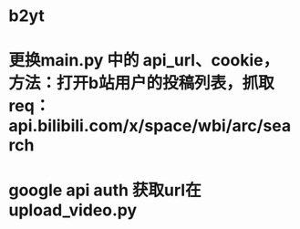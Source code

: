 # b2yt
# 更换main.py 中的 api_url、cookie， 方法：打开b站用户的投稿列表，抓取req： api.bilibili.com/x/space/wbi/arc/search
# google api auth 获取url在 upload_video.py
